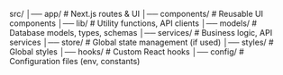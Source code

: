 src/
│── app/                # Next.js routes & UI
│── components/         # Reusable UI components
│── lib/               # Utility functions, API clients
│── models/            # Database models, types, schemas
│── services/          # Business logic, API services
│── store/             # Global state management (if used)
│── styles/            # Global styles
│── hooks/             # Custom React hooks
│── config/            # Configuration files (env, constants)
